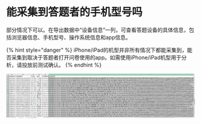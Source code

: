 # 能采集到答题者的手机型号吗

部分情况下可以。在导出数据中“设备信息”一列，可查看答题设备的具体信息，包括浏览器信息、手机型号、操作系统信息和app信息。

{% hint style="danger" %}
iPhone/iPad的机型并非所有情况下都能采集到，能否采集到取决于答题者打开问卷使用的app。如需使用iPhone/iPad机型用于分析，请投放前测试确认。
{% endhint %}

![设备信息](<../.gitbook/assets/image (159).png>)
